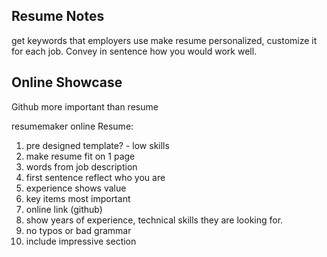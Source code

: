 ## Resume Notes

get keywords that employers use
make resume personalized, customize it for each job. Convey in sentence how you would work well.

## Online Showcase

Github more important than resume

resumemaker online
Resume:

1. pre designed template? - low skills
2. make resume fit on 1 page
3. words from job description
4. first sentence reflect who you are
5. experience shows value
6. key items most important
7. online link (github)
8. show years of experience, technical skills they are looking for.
9. no typos or bad grammar
10. include impressive section

